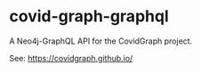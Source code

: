 # covid-graph-graphql
A Neo4j-GraphQL API for the CovidGraph project.

See: https://covidgraph.github.io/
